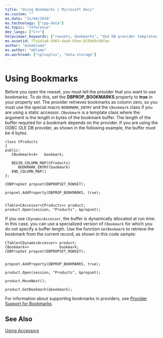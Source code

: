 ```yaml
---
title: "Using Bookmarks | Microsoft Docs"
ms.custom: ""
ms.date: "11/04/2016"
ms.technology: ["cpp-data"]
ms.topic: "reference"
dev_langs: ["C++"]
helpviewer_keywords: ["rowsets, bookmarks", "OLE DB provider templates, bookmarks", "bookmarks, OLE DB", "OLE DB providers, bookmark support"]
ms.assetid: 7fa1d1a8-5063-4aa9-93ee-815bb9c98fae
author: "mikeblome"
ms.author: "mblome"
ms.workload: ["cplusplus", "data-storage"]
---
```

# Using Bookmarks
Before you open the rowset, you must tell the provider that you want to use bookmarks. To do this, set the **DBPROP_BOOKMARKS** property to **true** in your property set. The provider retrieves bookmarks as column zero, so you must use the special macro `BOOKMARK_ENTRY` and the `CBookmark` class if you are using a static accessor. `CBookmark` is a template class where the argument is the length in bytes of the bookmark buffer. The length of the buffer required for a bookmark depends on the provider. If you are using the ODBC OLE DB provider, as shown in the following example, the buffer must be 4 bytes.  
  
```  
class CProducts  
{  
public:  
   CBookmark<4>   bookmark;  
  
   BEGIN_COLUMN_MAP(CProducts)  
      BOOKMARK_ENTRY(bookmark)  
   END_COLUMN_MAP()  
};  
  
CDBPropSet propset(DBPROPSET_ROWSET);  

propset.AddProperty(DBPROP_BOOKMARKS, true);  
  

CTable<CAccessor<CProducts>> product;  
product.Open(session, "Products", &propset);  
```  
  
 If you use `CDynamicAccessor`, the buffer is dynamically allocated at run time. In this case, you can use a specialized version of `CBookmark` for which you do not specify a buffer length. Use the function `GetBookmark` to retrieve the bookmark from the current record, as shown in this code sample:  
  
```  
CTable<CDynamicAccessor> product;  
CBookmark<>              bookmark;  
CDBPropSet propset(DBPROPSET_ROWSET);  
  

propset.AddProperty(DBPROP_BOOKMARKS, true);  

product.Open(session, "Products", &propset);  

product.MoveNext();  

product.GetBookmark(&bookmark);  
```  
  
 For information about supporting bookmarks in providers, see [Provider Support for Bookmarks](../../data/oledb/provider-support-for-bookmarks.md).  
  
## See Also  
 [Using Accessors](../../data/oledb/using-accessors.md)